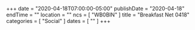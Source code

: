 +++
date = "2020-04-18T07:00:00-05:00"
publishDate = "2020-04-18"
endTime = ""
location = ""
ncs = [ "WB0BIN" ]
title = "Breakfast Net 0418"
categories = [ "Social" ]
dates = [ "" ]
+++
